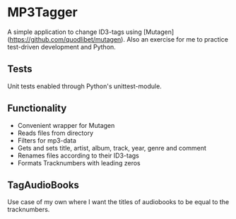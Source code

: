 # MP3Tagger
A simple application to change ID3-tags using [Mutagen] (https://github.com/quodlibet/mutagen).
Also an exercise for me to practice test-driven development and Python.

## Tests
Unit tests enabled through Python's unittest-module.

## Functionality
- Convenient wrapper for Mutagen
- Reads files from directory
- Filters for mp3-data
- Gets and sets title, artist, album, track, year, genre and comment
- Renames files according to their ID3-tags
- Formats Tracknumbers with leading zeros

## TagAudioBooks
Use case of my own where I want the titles of audiobooks to be equal to the tracknumbers.